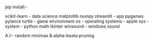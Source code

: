 pip install:-

scikit-learn - data science
matplotlib
numpy
streamlit - app
pygames
pylance
turtle - game environment
os - operating systems - apple
sys - system - python
math 
tkinter
winsound - windows sound

A.I:-
random
minimax & alpha-beata pruning